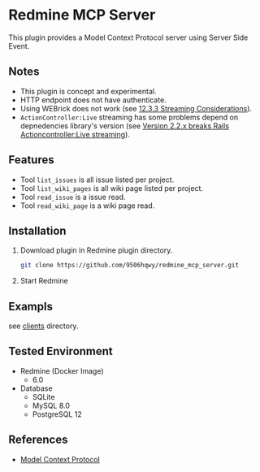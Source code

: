 # Redmine MCP Server

This plugin provides a Model Context Protocol server using Server Side Event.

## Notes

- This plugin is concept and experimental.
- HTTP endpoint does not have authenticate.
- Using WEBrick does not work (see [12.3.3 Streaming Considerations](https://guides.rubyonrails.org/v4.2/action_controller_overview.html)).
- `ActionController:Live` streaming has some problems depend on depnedencies library's version (see [Version 2.2.x breaks Rails Actioncontroller:Live streaming](https://github.com/rack/rack/issues/1619)).

## Features

- Tool `list_issues` is all issue listed per project.
- Tool `list_wiki_pages` is all wiki page listed per project.
- Tool `read_issue` is a issue read.
- Tool `read_wiki_page` is a wiki page read.

## Installation

1. Download plugin in Redmine plugin directory.
   ```sh
   git clone https://github.com/9506hqwy/redmine_mcp_server.git
   ```
2. Start Redmine

## Exampls

see [clients](./clients) directory.

## Tested Environment

* Redmine (Docker Image)
  * 6.0
* Database
  * SQLite
  * MySQL 8.0
  * PostgreSQL 12

## References

- [Model Context Protocol](https://modelcontextprotocol.io/introduction)
